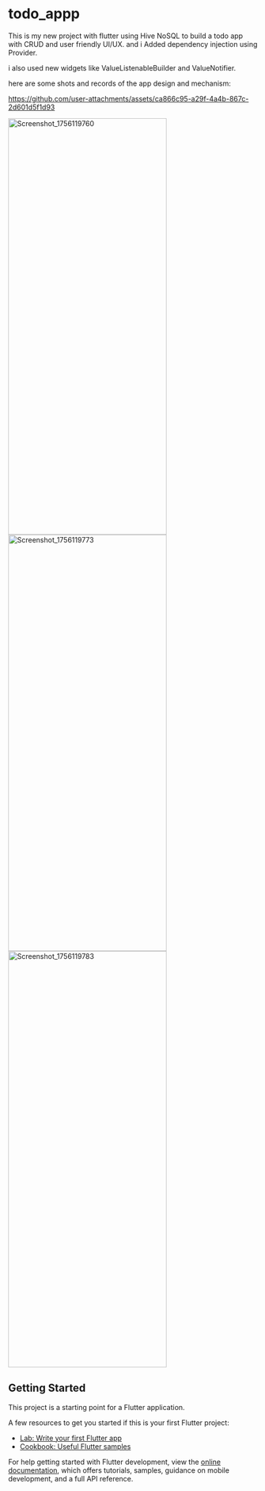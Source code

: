 # todo_appp

This is  my new project with flutter using Hive NoSQL to build a todo app with CRUD and user friendly UI/UX.
and i Added dependency injection using Provider.

i also used new widgets like ValueListenableBuilder and ValueNotifier.

here are some shots and records of the app design and mechanism:

https://github.com/user-attachments/assets/ca866c95-a29f-4a4b-867c-2d601d5f1d93


<img width="320" height="840" alt="Screenshot_1756119760" src="https://github.com/user-attachments/assets/cd6299e8-9e50-4b1f-b2b9-176c132e72ad" />
<img width="320" height="840" alt="Screenshot_1756119773" src="https://github.com/user-attachments/assets/914bb0af-73eb-4dc9-a237-8291b4852dfb" />

<img width="320" height="840" alt="Screenshot_1756119783" src="https://github.com/user-attachments/assets/3636e2bf-ff5c-4f6b-b99e-c32b718704f5" />





## Getting Started

This project is a starting point for a Flutter application.

A few resources to get you started if this is your first Flutter project:

- [Lab: Write your first Flutter app](https://docs.flutter.dev/get-started/codelab)
- [Cookbook: Useful Flutter samples](https://docs.flutter.dev/cookbook)

For help getting started with Flutter development, view the
[online documentation](https://docs.flutter.dev/), which offers tutorials,
samples, guidance on mobile development, and a full API reference.
